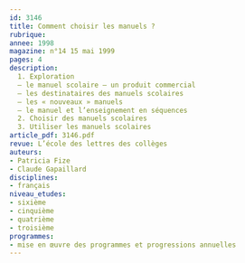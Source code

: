 ```yaml
---
id: 3146
title: Comment choisir les manuels ?
rubrique: 
annee: 1998
magazine: n°14 15 mai 1999
pages: 4
description: 
  1. Exploration
  – le manuel scolaire – un produit commercial
  – les destinataires des manuels scolaires
  – les « nouveaux » manuels
  – le manuel et l’enseignement en séquences
  2. Choisir des manuels scolaires
  3. Utiliser les manuels scolaires
article_pdf: 3146.pdf
revue: L’école des lettres des collèges
auteurs:
- Patricia Fize
- Claude Gapaillard
disciplines:
- français
niveau_etudes:
- sixième
- cinquième
- quatrième
- troisième
programmes:
- mise en œuvre des programmes et progressions annuelles
---
```

